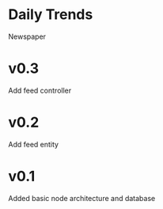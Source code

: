 # Daily Trends
Newspaper

# v0.3
Add feed controller

# v0.2
Add feed entity

# v0.1
Added basic node architecture and database